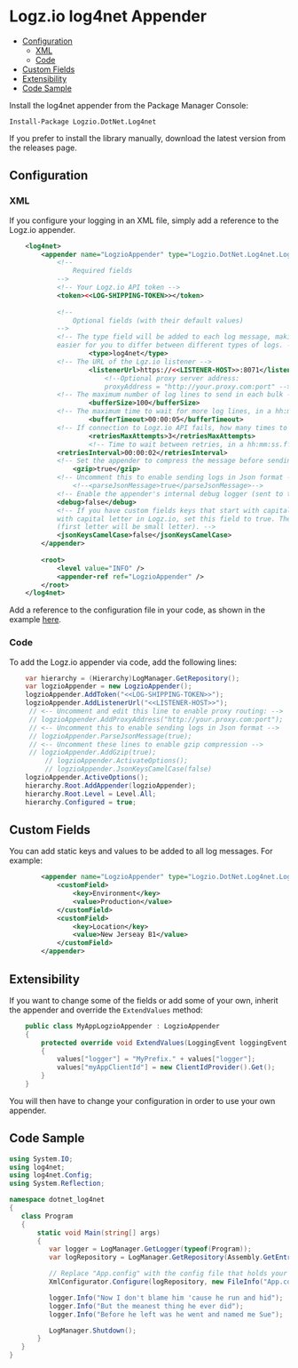 # Logz.io log4net Appender

- [Configuration](#configuration)
	- [XML](#xml)
	- [Code](#code)
- [Custom Fields](#custom-fields)
- [Extensibility](#extensibility)
- [Code Sample](#code-sample)


Install the log4net appender from the Package Manager Console:

    Install-Package Logzio.DotNet.Log4net

If you prefer to install the library manually, download the latest version from the releases page.

## Configuration
### XML
If you configure your logging in an XML file, simply add a reference to the Logz.io appender.

```xml
    <log4net>
    	<appender name="LogzioAppender" type="Logzio.DotNet.Log4net.LogzioAppender, Logzio.DotNet.Log4net">
    		<!-- 
				Required fields 
			-->
			<!-- Your Logz.io API token -->
			<token><<LOG-SHIPPING-TOKEN>></token>
			
			<!-- 
				Optional fields (with their default values) 
			-->
			<!-- The type field will be added to each log message, making it 
			easier for you to differ between different types of logs. -->
    		        <type>log4net</type>
			<!-- The URL of the Lgz.io listener -->
    		        <listenerUrl>https://<<LISTENER-HOST>>:8071</listenerUrl>
                        <!--Optional proxy server address:
                        proxyAddress = "http://your.proxy.com:port" -->
			<!-- The maximum number of log lines to send in each bulk -->
    		        <bufferSize>100</bufferSize>
			<!-- The maximum time to wait for more log lines, in a hh:mm:ss.fff format -->
    		        <bufferTimeout>00:00:05</bufferTimeout>
			<!-- If connection to Logz.io API fails, how many times to retry -->
    	         	<retriesMaxAttempts>3</retriesMaxAttempts>
    		        <!-- Time to wait between retries, in a hh:mm:ss.fff format -->
			<retriesInterval>00:00:02</retriesInterval>
			<!-- Set the appender to compress the message before sending it -->
		        <gzip>true</gzip>
			<!-- Uncomment this to enable sending logs in Json format -->
				<!--<parseJsonMessage>true</parseJsonMessage>-->
			<!-- Enable the appender's internal debug logger (sent to the console output and trace log) -->
			<debug>false</debug>
			<!-- If you have custom fields keys that start with capital letter and want to see the fields 
			with capital letter in Logz.io, set this field to true. The default is false 
			(first letter will be small letter). -->
			<jsonKeysCamelCase>false</jsonKeysCamelCase>
    	</appender>
    
    	<root>
    		<level value="INFO" />
    		<appender-ref ref="LogzioAppender" />
    	</root>
    </log4net>
```
Add a reference to the configuration file in your code, as shown in the example [here](https://github.com/logzio/logzio-dotnet/blob/master/sample-applications/LogzioLog4netSampleApplication/Program.cs).
### Code
To add the Logz.io appender via code, add the following lines:

```C#
	var hierarchy = (Hierarchy)LogManager.GetRepository();
	var logzioAppender = new LogzioAppender();
	logzioAppender.AddToken("<<LOG-SHIPPING-TOKEN>>");
	logzioAppender.AddListenerUrl("<<LISTENER-HOST>>");
	 // <-- Uncomment and edit this line to enable proxy routing: --> 
	 // logzioAppender.AddProxyAddress("http://your.proxy.com:port");
	 // <-- Uncomment this to enable sending logs in Json format -->  
	 // logzioAppender.ParseJsonMessage(true);
	 // <-- Uncomment these lines to enable gzip compression --> 
	 // logzioAppender.AddGzip(true);
         // logzioAppender.ActivateOptions();
         // logzioAppender.JsonKeysCamelCase(false)
	logzioAppender.ActiveOptions();
	hierarchy.Root.AddAppender(logzioAppender);
	hierarchy.Root.Level = Level.All;
	hierarchy.Configured = true;
```

## Custom Fields

You can add static keys and values to be added to all log messages. For example:

```XML
    	<appender name="LogzioAppender" type="Logzio.DotNet.Log4net.LogzioAppender, Logzio.DotNet.Log4net">
			<customField>
				<key>Environment</key>
				<value>Production</value>
			</customField>
			<customField>
				<key>Location</key>
				<value>New Jerseay B1</value>
			</customField>
    	</appender>
```

## Extensibility 

If you want to change some of the fields or add some of your own, inherit the appender and override the `ExtendValues` method:

```C#
	public class MyAppLogzioAppender : LogzioAppender
	{
		protected override void ExtendValues(LoggingEvent loggingEvent, Dictionary<string, string> values)
		{
			values["logger"] = "MyPrefix." + values["logger"];
			values["myAppClientId"] = new ClientIdProvider().Get();
		}
	}
```

You will then have to change your configuration in order to use your own appender.

## Code Sample

```C#
using System.IO;
using log4net;
using log4net.Config;
using System.Reflection;

namespace dotnet_log4net
{
   class Program
   {
       static void Main(string[] args)
       {
          var logger = LogManager.GetLogger(typeof(Program));
          var logRepository = LogManager.GetRepository(Assembly.GetEntryAssembly());

          // Replace "App.config" with the config file that holds your log4net configuration
          XmlConfigurator.Configure(logRepository, new FileInfo("App.config"));

          logger.Info("Now I don't blame him 'cause he run and hid");
          logger.Info("But the meanest thing he ever did");
          logger.Info("Before he left was he went and named me Sue");

          LogManager.Shutdown();
       }
   }
}
```
